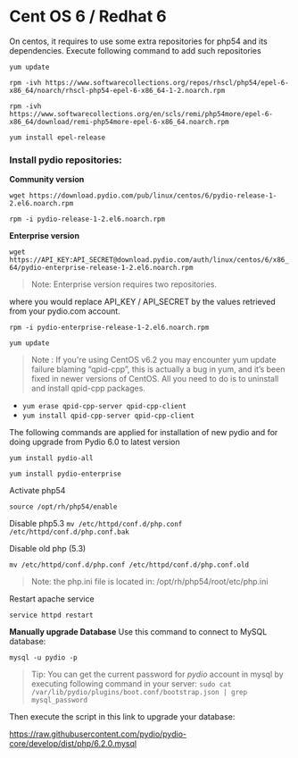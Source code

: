 # Cent OS 6 / Redhat 6

On centos, it requires to use some extra repositories for php54 and its dependencies. Execute following command to add such repositories

`yum update`

`rpm -ivh https://www.softwarecollections.org/repos/rhscl/php54/epel-6-x86_64/noarch/rhscl-php54-epel-6-x86_64-1-2.noarch.rpm`

`rpm -ivh https://www.softwarecollections.org/en/scls/remi/php54more/epel-6-x86_64/download/remi-php54more-epel-6-x86_64.noarch.rpm`

`yum install epel-release`

### Install pydio repositories:

**Community version**

`wget https://download.pydio.com/pub/linux/centos/6/pydio-release-1-2.el6.noarch.rpm`

`rpm -i pydio-release-1-2.el6.noarch.rpm`

**Enterprise version**

`wget https://API_KEY:API_SECRET@download.pydio.com/auth/linux/centos/6/x86_64/pydio-enterprise-release-1-2.el6.noarch.rpm`

> Note: Enterprise version requires two repositories.

where you would replace API_KEY / API_SECRET by the values retrieved from your pydio.com account.

`rpm -i pydio-enterprise-release-1-2.el6.noarch.rpm`

`yum update`

> Note : If you're using CentOS v6.2 you may encounter yum update failure blaming “qpid-cpp”, this is actually a bug in yum, and it’s been fixed in newer versions of CentOS. All you need to do is to uninstall and install qpid-cpp packages.
- `yum erase qpid-cpp-server qpid-cpp-client`
- `yum install qpid-cpp-server qpid-cpp-client`


The following commands are applied for installation of new pydio and for doing upgrade from Pydio 6.0 to latest version

`yum install pydio-all`

`yum install pydio-enterprise`

Activate php54

`source /opt/rh/php54/enable`

Disable php5.3
`mv /etc/httpd/conf.d/php.conf /etc/httpd/conf.d/php.conf.bak`

Disable old php (5.3)

`mv /etc/httpd/conf.d/php.conf /etc/httpd/conf.d/php.conf.old`

> Note: the php.ini file is located in: /opt/rh/php54/root/etc/php.ini

Restart apache service

`service httpd restart`

**Manually upgrade Database**
Use this command to connect to MySQL database:

`mysql -u pydio -p`

> Tip: You can get the current password for *pydio* account in mysql by executing following command in your server:
`sudo cat /var/lib/pydio/plugins/boot.conf/bootstrap.json | grep mysql_password`

Then execute the script in this link to upgrade your database:

https://raw.githubusercontent.com/pydio/pydio-core/develop/dist/php/6.2.0.mysql
